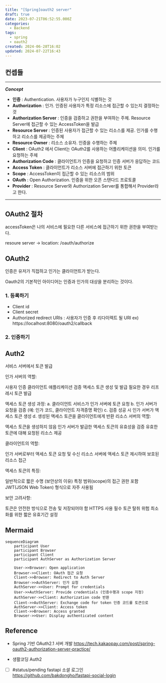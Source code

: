 ```yaml
---
title: "[Spring]oauth2 server"
draft: true
date: 2023-07-21T06:52:55.000Z
categories:
  - Backend
tags:
  - spring
  - oauth2
created: 2024-06-28T16:02
updated: 2024-07-22T16:43
---
```


## 컨셉들

---

**_Concept_**

- **인증** : Authentication. 사용자가 누구인지 식별하는 것
- **Authorization** : 인가. 인증된 사용자가 특정 리소스에 접근할 수 있는지 결정하는 것
- **Authorization Server** : 인증을 검증하고 권한을 부여하는 주체. Resource Server에 접근할 수 있는 AccessToken을 발급
- **Resource Server** : 인증된 사용자가 접근할 수 있는 리소스를 제공. 인가를 수행하고 리소스를 제공하는 주체
- **Resource Owner** : 리소스 소유자. 인증을 수행하는 주체
- **Client** : OAuth2 에서 Client는 OAuth2를 사용하는 어플리케이션을 의미. 인가를 요청하는 주체
- **Authorization Code** : 클라이언트가 인증을 요청하고 인증 서버가 응답하는 코드
- **Access Token** : 클라이언트가 리소스 서버에 접근하기 위한 토큰
- **Scope** : AccessToken이 접근할 수 있는 리소스의 범위
- **OAuth** : Open Authorization. 인증을 위한 오픈 스탠다드 프로토콜
- **Provider** : Resource Server와 Authorization Server를 통합해서 Provider라고 한다.

---

## OAuth2 절차

accessToken은 나의 서비스에 필요한 다른 서비스에 접근하기 위한 권한을 부여받는다.

resoure server -> location: /oauth/authorize

## OAuth2

인증은 유저가 직접하고 인가는 클라이언트가 받는다.

Oauth2의 기본적인 아이디어는 인증과 인가의 대상을 분리하는 것이다.

### 1. 등록하기

- Client id
- Client secret
- Authorized redirect URIs : 사용자가 인증 후 리다이렉트 될 URI ex) https://localhost:8080/oauth2/callback

### 2. 인증하기

## Auth2

서비스 서버에서 토큰 발급

인가 서버의 역할:

사용자 인증
클라이언트 애플리케이션 검증
액세스 토큰 생성 및 발급
필요한 경우 리프레시 토큰 발급

액세스 토큰 생성 과정:
a. 클라이언트 서비스가 인가 서버에 토큰 요청
b. 인가 서버가 요청을 검증 (예: 인가 코드, 클라이언트 자격증명 확인)
c. 검증 성공 시 인가 서버가 액세스 토큰 생성
d. 생성된 액세스 토큰을 클라이언트에게 반환
리소스 서버의 역할:

액세스 토큰을 생성하지 않음
인가 서버가 발급한 액세스 토큰의 유효성을 검증
유효한 토큰에 대해 요청된 리소스 제공

클라이언트의 역할:

인가 서버로부터 액세스 토큰 요청 및 수신
리소스 서버에 액세스 토큰 제시하여 보호된 리소스 접근

액세스 토큰의 특징:

일반적으로 짧은 수명 (보안상의 이유)
특정 범위(scope)의 접근 권한 포함
JWT(JSON Web Token) 형식으로 자주 사용됨

보안 고려사항:

토큰은 안전한 방식으로 전송 및 저장되어야 함
HTTPS 사용 필수
토큰 탈취 위험 최소화를 위한 짧은 유효기간 설정

## Mermaid

```mermaid
sequenceDiagram
    participant User
    participant Browser
    participant Client
    participant AuthServer as Authorization Server

    User->>Browser: Open application
    Browser->>Client: OAuth 접근 요청
    Client->>Browser: Redirect to Auth Server
    Browser->>AuthServer: 인가 요청
    AuthServer->>User: Prompt for credentials
    User->>AuthServer: Provide credentials (인증수행과 scope 지정)
    AuthServer->>Client: Authorization code 반환
    Client->>AuthServer: Exchange code for token 인증 코드를 토큰으로
    AuthServer->>Client: Access token
    Client->>Browser: Access granted
    Browser->>User: Display authenticated content
```

## Reference

- Spring 기반 OAuth2.1 서버 개발
https://tech.kakaopay.com/post/spring-oauth2-authorization-server-practice/

- 생활코딩 Auth2

- [ ] #status/pending fastapi 소셜 로그인 https://github.com/bakdongho/fastapi-social-login
